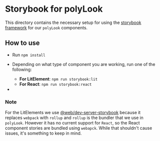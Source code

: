 # Storybook for polyLook

This directory contains the necessary setup for using the [storybook framework](https://storybook.js.org/) for our `polyLook` components.
## How to use

- Run `npm install`

- Depending on what type of component you are working, run one of the following:  
  - **For LitElement**: `npm run storybook:lit`
  - **For React**: `npm run storybook:react`
-
### Note
For the LitElements we use [@web/dev-server-storybook](https://github.com/modernweb-dev/web/tree/master/packages/dev-server-storybook) because it replaces `webpack` with `rollup` and `rollup` is the bundler that we use in `polyLook`. However it has no current support for `React`, so the React component stories are bundled using `webapck`. While that shouldn't cause issues, it's something to keep in mind. 